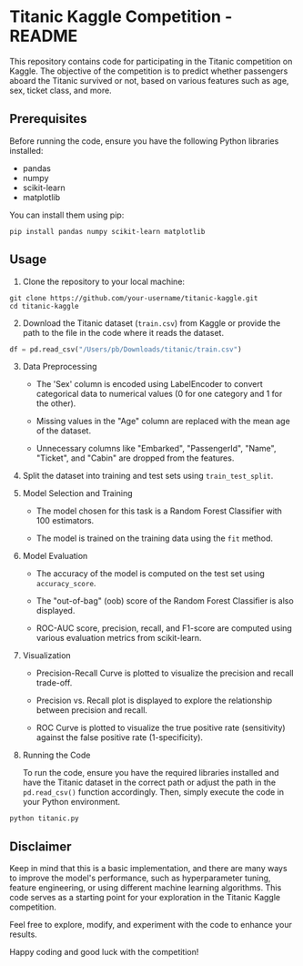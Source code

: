 # Titanic Kaggle Competition - README

This repository contains code for participating in the Titanic competition on Kaggle. The objective of the competition is to predict whether passengers aboard the Titanic survived or not, based on various features such as age, sex, ticket class, and more.

## Prerequisites

Before running the code, ensure you have the following Python libraries installed:

- pandas
- numpy
- scikit-learn
- matplotlib

You can install them using pip:

```
pip install pandas numpy scikit-learn matplotlib
```

## Usage

1. Clone the repository to your local machine:

```
git clone https://github.com/your-username/titanic-kaggle.git
cd titanic-kaggle
```

2. Download the Titanic dataset (`train.csv`) from Kaggle or provide the path to the file in the code where it reads the dataset.

```python
df = pd.read_csv("/Users/pb/Downloads/titanic/train.csv")
```

3. Data Preprocessing

   - The 'Sex' column is encoded using LabelEncoder to convert categorical data to numerical values (0 for one category and 1 for the other).

   - Missing values in the "Age" column are replaced with the mean age of the dataset.

   - Unnecessary columns like "Embarked", "PassengerId", "Name", "Ticket", and "Cabin" are dropped from the features.

4. Split the dataset into training and test sets using `train_test_split`.

5. Model Selection and Training

   - The model chosen for this task is a Random Forest Classifier with 100 estimators.

   - The model is trained on the training data using the `fit` method.

6. Model Evaluation

   - The accuracy of the model is computed on the test set using `accuracy_score`.

   - The "out-of-bag" (oob) score of the Random Forest Classifier is also displayed.

   - ROC-AUC score, precision, recall, and F1-score are computed using various evaluation metrics from scikit-learn.

7. Visualization

   - Precision-Recall Curve is plotted to visualize the precision and recall trade-off.

   - Precision vs. Recall plot is displayed to explore the relationship between precision and recall.

   - ROC Curve is plotted to visualize the true positive rate (sensitivity) against the false positive rate (1-specificity).

8. Running the Code

   To run the code, ensure you have the required libraries installed and have the Titanic dataset in the correct path or adjust the path in the `pd.read_csv()` function accordingly. Then, simply execute the code in your Python environment.

```
python titanic.py
```

## Disclaimer

Keep in mind that this is a basic implementation, and there are many ways to improve the model's performance, such as hyperparameter tuning, feature engineering, or using different machine learning algorithms. This code serves as a starting point for your exploration in the Titanic Kaggle competition.

Feel free to explore, modify, and experiment with the code to enhance your results.

Happy coding and good luck with the competition!
